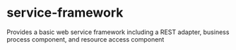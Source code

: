 # service-framework
Provides a basic web service framework including a REST adapter, business process component, and resource access component
